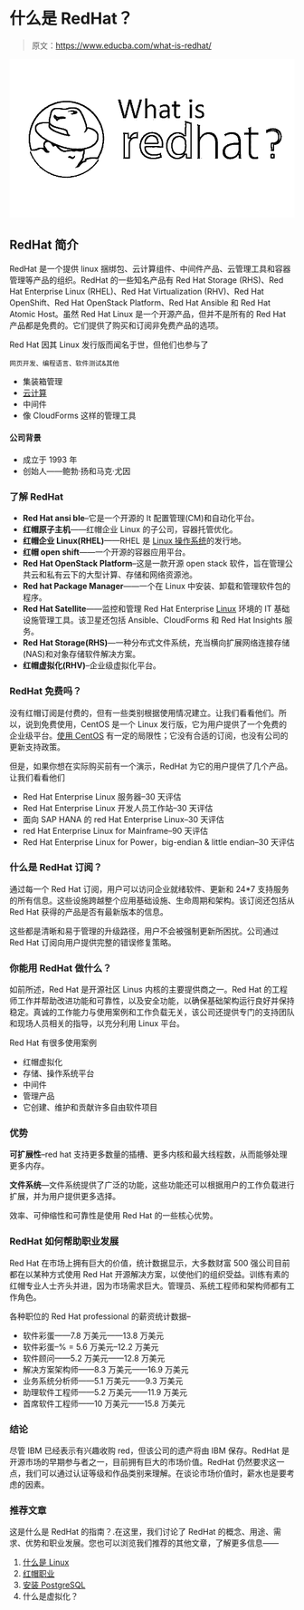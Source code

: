 # 什么是 RedHat？

> 原文：<https://www.educba.com/what-is-redhat/>

![What is redhat](img/082e208715d5859dec28578c6b52dc1a.png)



## RedHat 简介

RedHat 是一个提供 linux 捆绑包、云计算组件、中间件产品、云管理工具和容器管理等产品的组织。RedHat 的一些知名产品有 Red Hat Storage (RHS)、Red Hat Enterprise Linux (RHEL)、Red Hat Virtualization (RHV)、Red Hat OpenShift、Red Hat OpenStack Platform、Red Hat Ansible 和 Red Hat Atomic Host。虽然 Red Hat Linux 是一个开源产品，但并不是所有的 Red Hat 产品都是免费的。它们提供了购买和订阅非免费产品的选项。

Red Hat 因其 Linux 发行版而闻名于世，但他们也参与了

<small>网页开发、编程语言、软件测试&其他</small>

*   集装箱管理
*   [云计算](https://www.educba.com/introduction-to-cloud-computing/)
*   中间件
*   像 CloudForms 这样的管理工具

#### 公司背景

*   成立于 1993 年
*   创始人——鲍勃·扬和马克·尤因

### 了解 RedHat

*   **Red Hat ansi ble**–它是一个开源的 It 配置管理(CM)和自动化平台。
*   **红帽原子主机**——红帽企业 Linux 的子公司，容器托管优化。
*   **红帽企业 Linux(RHEL)**——RHEL 是 [Linux 操作系统](https://www.educba.com/introduction-to-linux/)的发行地。
*   **红帽 open shift**——一个开源的容器应用平台。
*   **Red Hat OpenStack Platform**–这是一款开源 open stack 软件，旨在管理公共云和私有云下的大型计算、存储和网络资源池。
*   **Red hat Package Manager**——一个在 Linux 中安装、卸载和管理软件包的程序。
*   **Red Hat Satellite**——监控和管理 Red Hat Enterprise [Linux](https://www.educba.com/what-is-linux/) 环境的 IT 基础设施管理工具。该卫星还包括 Ansible、CloudForms 和 Red Hat Insights 服务。
*   **Red Hat Storage(RHS)**—一种分布式文件系统，充当横向扩展网络连接存储(NAS)和对象存储软件解决方案。
*   **红帽虚拟化(RHV)**–企业级虚拟化平台。

### RedHat 免费吗？

没有红帽订阅是付费的，但有一些类别根据使用情况建立。让我们看看他们。所以，说到免费使用，CentOS 是一个 Linux 发行版，它为用户提供了一个免费的企业级平台。[使用 CentOS](https://www.educba.com/install-centos/) 有一定的局限性；它没有合适的订阅，也没有公司的更新支持政策。

但是，如果你想在实际购买前有一个演示，RedHat 为它的用户提供了几个产品。让我们看看他们

*   Red Hat Enterprise Linux 服务器–30 天评估
*   Red Hat Enterprise Linux 开发人员工作站–30 天评估
*   面向 SAP HANA 的 red Hat Enterprise Linux–30 天评估
*   red Hat Enterprise Linux for Mainframe–90 天评估
*   Red Hat Enterprise Linux for Power，big-endian & little endian–30 天评估

### 什么是 RedHat 订阅？

通过每一个 Red Hat 订阅，用户可以访问企业就绪软件、更新和 24*7 支持服务的所有信息。这些设施跨越整个应用基础设施、生命周期和架构。该订阅还包括从 Red Hat 获得的产品是否有最新版本的信息。

这些都是清晰和易于管理的升级路径，用户不会被强制更新所困扰。公司通过 Red Hat 订阅向用户提供完整的错误修复策略。

### 你能用 RedHat 做什么？

如前所述，Red Hat 是开源社区 Linus 内核的主要提供商之一。Red Hat 的工程师工作并帮助改进功能和可靠性，以及安全功能，以确保基础架构运行良好并保持稳定。真诚的工作能力与使用案例和工作负载无关，该公司还提供专门的支持团队和现场人员相关的指导，以充分利用 Linux 平台。

Red Hat 有很多使用案例

*   红帽虚拟化
*   存储、操作系统平台
*   中间件
*   管理产品
*   它创建、维护和贡献许多自由软件项目

### 优势

**可扩展性**–red hat 支持更多数量的插槽、更多内核和最大线程数，从而能够处理更多内存。

**文件系统**—文件系统提供了广泛的功能，这些功能还可以根据用户的工作负载进行扩展，并为用户提供更多选择。

效率、可伸缩性和可靠性是使用 Red Hat 的一些核心优势。

### RedHat 如何帮助职业发展

Red Hat 在市场上拥有巨大的价值，统计数据显示，大多数财富 500 强公司目前都在以某种方式使用 Red Hat 开源解决方案，以使他们的组织受益。训练有素的红帽专业人士齐头并进，因为市场需求巨大。管理员、系统工程师和架构师都有工作角色。

各种职位的 Red Hat professional 的薪资统计数据–

*   软件彩蛋——7.8 万美元——13.8 万美元
*   软件彩蛋–% = 5.6 万美元–12.2 万美元
*   软件顾问——5.2 万美元——12.8 万美元
*   解决方案架构师——8.3 万美元——16.9 万美元
*   业务系统分析师——5.1 万美元——9.3 万美元
*   助理软件工程师——5.2 万美元——11.9 万美元
*   首席软件工程师——10 万美元——15.8 万美元

### 结论

尽管 IBM 已经表示有兴趣收购 red，但该公司的遗产将由 IBM 保存。RedHat 是开源市场的早期参与者之一，目前拥有巨大的市场价值。RedHat 仍然要求这一点，我们可以通过认证等级和作品类别来理解。在谈论市场价值时，薪水也是要考虑的因素。

### 推荐文章

这是什么是 RedHat 的指南？.在这里，我们讨论了 RedHat 的概念、用途、需求、优势和职业发展。您也可以浏览我们推荐的其他文章，了解更多信息——

1.  [什么是 Linux](https://www.educba.com/what-is-linux/)
2.  [红帽职业](https://www.educba.com/career-in-redhat/)
3.  [安装 PostgreSQL](https://www.educba.com/install-postgresql/)
4.  什么是虚拟化？





